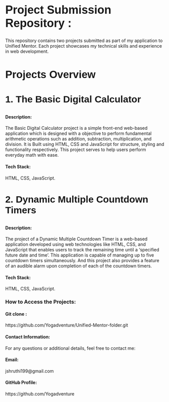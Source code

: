 <h1 style="font-size: 36px; font-family: Arial, sans-serif;">Project Submission Repository :</h1>

This repository contains two projects submitted as part of my application to Unified Mentor. Each project showcases my technical skills and experience in web development.

<h2 style="font-size: 33px; font-family: Arial, sans-serif;">Projects Overview</h2>   
<h3 style="font-size: 30px; font-family: Arial, sans-serif;">1. The Basic Digital Calculator</h3>   
   
<h4>Description:</h4>   
The Basic Digital Calculator project is a simple front-end web-based application which is designed with a objective to perform fundamental arithmetic operations such as addition, subtraction, multiplication, and division. It is Built using HTML, CSS and JavaScript for structure, styling and functionality respectively. This project serves to help users perform everyday math with ease.

<h4>Tech Stack:</h4>    HTML, CSS, JavaScript.

<h3 style="font-size: 30px; font-family: Arial, sans-serif;">2. Dynamic Multiple Countdown Timers</h3>   
   
<h4>Description:</h4>   
The project of a Dynamic Multiple Countdown Timer is a web-based application developed using web technologies like HTML, CSS, and JavaScript that enables users to track the remaining time until a ‘specified future date and time’. This application is capable of managing up to five countdown timers simultaneously. And this project also provides a feature of an audible alarm upon completion of each of the countdown timers.

<h4>Tech Stack:</h4>    HTML, CSS, JavaScript.

<h3>How to Access the Projects:</h3>

<h4>Git clone :</h4>        https://github.com/Yogadventure/Unified-Mentor-folder.git


<h4>Contact Information:</h4>   
For any questions or additional details, feel free to contact me:

<h4>Email:</h4> jshruthi199@gmail.com

<h4>GitHub Profile:</h4>    https://github.com/Yogadventure

